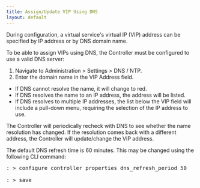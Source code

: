 ```yaml
---
title: Assign/Update VIP Using DNS
layout: default
---
```

During configuration, a virtual service's virtual IP (VIP) address can be specified by IP address or by DNS domain name.

To be able to assign VIPs using DNS, the Controller must be configured to use a valid DNS server:

1. Navigate to Administration > Settings > DNS / NTP.
1. Enter the domain name in the VIP Address field.

* If DNS cannot resolve the name, it will change to red.
* If DNS resolves the name to an IP address, the address will be listed.  
* If DNS resolves to multiple IP addresses, the list below the VIP field will include a pull-down menu, requiring the selection of the IP address to use.

The Controller will periodically recheck with DNS to see whether the name resolution has changed. If the resolution comes back with a different address, the Controller will update/change the VIP address.

The default DNS refresh time is 60 minutes. This may be changed using the following CLI command:
<pre class="">: &gt; configure controller properties dns_refresh_period 50

: &gt; save</pre>